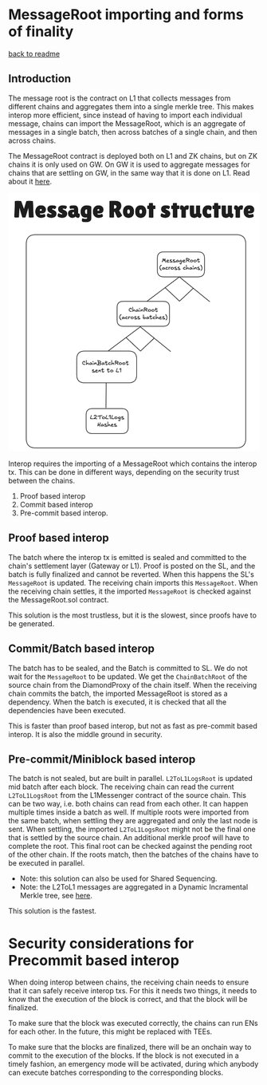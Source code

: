 # MessageRoot importing and forms of finality

[back to readme](../../README.md)

## Introduction

The message root is the contract on L1 that collects messages from different chains and aggregates them into a single merkle tree. This makes interop more efficient, since instead of having to import each individual message, chains can import the MessageRoot, which is an aggregate of messages in a single batch, then across batches of a single chain, and then across chains. 

The MessageRoot contract is deployed both on L1 and ZK chains, but on ZK chains it is only used on GW. On GW it is used to aggregate messages for chains that are settling on GW, in the same way that it is done on L1. Read about it [here](../gateway/nested_l3_l1_messaging.md).

![MessageRoot](../img/message_root.png)

Interop requires the importing of a MessageRoot which contains the interop tx. This can be done in different ways, depending on the security trust between the chains.

1. Proof based interop
2. Commit based interop
3. Pre-commit based interop. 

## Proof based interop

The batch where the interop tx is emitted is sealed and committed to the chain's settlement layer (Gateway or L1). Proof is posted on the SL, and the batch is fully finalized and cannot be reverted. When this happens the SL's `MessageRoot` is updated. The receiving chain imports this `MessageRoot`. When the receiving chain settles, it the imported `MessageRoot` is checked against the MessageRoot.sol contract.

This solution is the most trustless, but it is the slowest, since proofs have to be generated.

## Commit/Batch based interop

The batch has to be sealed, and the Batch is committed to SL. We do not wait for the `MessageRoot` to be updated. We get the `ChainBatchRoot` of the source chain from the DiamondProxy of the chain itself. When the receiving chain commits the batch, the imported MessageRoot is stored as a dependency. When the batch is executed, it is checked that all the dependencies have been executed.

This is faster than proof based interop, but not as fast as pre-commit based interop. It is also the middle ground in security.

## Pre-commit/Miniblock based interop

The batch is not sealed, but are built in parallel. `L2ToL1LogsRoot` is updated mid batch after each block. The receiving chain can read the current `L2ToL1LogsRoot` from the L1Messenger contract of the source chain. This can be two way, i.e. both chains can read from each other. It can happen multiple times inside a batch as well. If multiple roots were imported from the same batch, when settling they are aggregated and only the last node is sent. When settling, the imported `L2ToL1LogsRoot` might not be the final one that is settled by the source chain. An additional merkle proof will have to complete the root. This final root can be checked against the pending root of the other chain. If the roots match, then the batches of the chains have to be executed in parallel.

- Note: this solution can also be used for Shared Sequencing.
- Note: the L2ToL1 messages are aggregated in a Dynamic Incramental Merkle tree, see [here](../../../../../../contracts/l1-contracts/contracts/common/libraries/DynamicIncrementalMerkle.sol). 

This solution is the fastest. 

# Security considerations for Precommit based interop

When doing interop between chains, the receiving chain needs to ensure that it can safely receive interop txs. For this it needs two things, it needs to know that the execution of the block is correct, and that the block will be finalized. 

To make sure that the block was executed correctly, the chains can run ENs for each other. In the future, this might be replaced with TEEs. 

To make sure that the blocks are finalized, there will be an onchain way to commit to the execution of the blocks. If the block is not executed in a timely fashion, an emergency mode will be activated, during which anybody can execute batches corresponding to the corresponding blocks. 